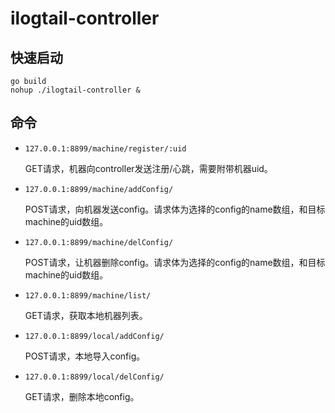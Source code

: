 # ilogtail-controller

## 快速启动
```
go build
nohup ./ilogtail-controller &
```

## 命令

* `127.0.0.1:8899/machine/register/:uid` 

    GET请求，机器向controller发送注册/心跳，需要附带机器uid。
* `127.0.0.1:8899/machine/addConfig/`

    POST请求，向机器发送config。请求体为选择的config的name数组，和目标machine的uid数组。
* `127.0.0.1:8899/machine/delConfig/`
  
    POST请求，让机器删除config。请求体为选择的config的name数组，和目标machine的uid数组。
* `127.0.0.1:8899/machine/list/`
  
    GET请求，获取本地机器列表。
* `127.0.0.1:8899/local/addConfig/`

    POST请求，本地导入config。
* `127.0.0.1:8899/local/delConfig/`

    GET请求，删除本地config。